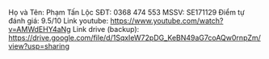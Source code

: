 Họ và Tên: Phạm Tấn Lộc
SĐT: 0368 474 553
MSSV: SE171129
Điểm tự đánh giá: 9.5/10
Link youtube: https://www.youtube.com/watch?v=AMWdEHY4aNg
Link drive (backup): https://drive.google.com/file/d/1SqxIeW72pDG_KeBN49aG7coAQw0rnpZm/view?usp=sharing